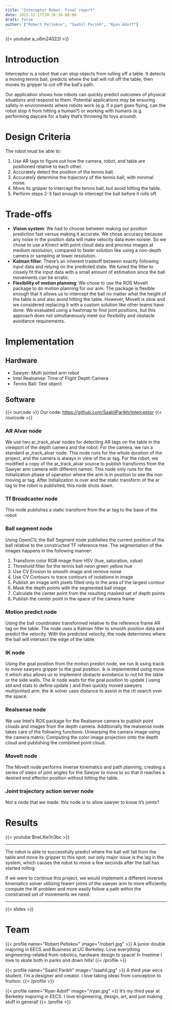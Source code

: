 ```yaml
---
title: "Inteceptor Robot: Final report"
date: 2021-12-17T20:36:16-08:00
draft: false
author: ["Robert Peltekov", "Saahil Parikh", "Ryan Adolf"]
---
```


{{< youtube a_u6m24022I >}}

# Introduction

Interceptor is a robot that can stop objects from rolling off a table. It detects a moving tennis ball, predicts where the ball will roll off the table, then moves its gripper to cut off the ball’s path.

Our application shows how robots can quickly predict outcomes of physical situations and respond to them. Potential applications may be ensuring safety in environments where robots work (e.g. if a part goes flying, can the robot stop it from hitting a human?) or working with humans (e.g. performing daycare for a baby that’s throwing its toys around).

# Design Criteria

The robot must be able to:
1. Use AR tags to figure out how the camera, robot, and table are positioned relative to each other.
2. Accurately detect the position of the tennis ball.
3. Accurately determine the trajectory of the tennis ball, with minimal noise.
4. Move its gripper to intercept the tennis ball, but avoid hitting the table.
5. Perform steps 2-3 fast enough to intercept the ball before it rolls off.

# Trade-offs
- **Vision system**: We had to choose between making our position prediction fast versus making it accurate. We chose accuracy because any noise in the position data will make velocity data even noisier. So we chose to use a Kinect with point cloud data and process images at medium resolution, compared to faster solution like using a non-depth camera or sampling at lower resolution.
- **Kalman filter**: There’s an inherent tradeoff between exactly following input data and relying on the predicted state. We tuned the filter to closely fit the input data with a small amount of estimation since the ball movements can be erratic.
- **Flexibility of motion planning**: We chose to use the ROS MoveIt package to do motion planning for our arm. The package is flexible enough that it allows us to intercept the ball no matter what the height of the table is and also avoid hitting the table. However, MoveIt is slow and we considered replacing it with a custom solution like other teams have done. We evaluated using a hashmap to find joint positions, but this approach does not simultaneously meet our flexibility and obstacle avoidance requirements.

# Implementation

## Hardware
- Sawyer: Multi jointed arm robot
- Intel Realsense: Time of Flight Depth Camera
- Tennis Ball: Test object

## Software

{{< ourcode >}}
Our code: <a href="https://github.com/SaahilParikh/Interceptor">https://github.com/SaahilParikh/Interceptor</a>
{{< /ourcode >}}

### AR Alvar node
We use two ar_track_alvar nodes for detecting AR tags on the table in the viewport of the depth camera and the robot:
For the camera, we run a standard ar_track_alvar node. This node runs for the whole duration of the project, and the camera is always in view of the ar tag.
For the robot, we modified a copy of the ar_track_alvar source to publish transforms from the Sawyer arm camera with different names. This node only runs for the initialization phase of operation where the arm is in position to see the non moving ar tag. After Initialization is over and the static transform of the ar tag to the robot is published, this node shuts down.
### Tf Broadcaster node
This node publishes a static transform from the ar tag to the base of the robot
### Ball segment node
Using OpenCV, the Ball Segment node publishes the current position of the ball relative to the constructed TF reference tree. The segmentation of the images happens in the following manner:

1. Transform color RGB image from HSV (hue, saturation, value)
2. Threshold filter for the tennis ball neon green yellow hue
3. Use CV Erosion to smooth image and remove noise
4. Use CV Contours to trace contours of isolations in image
5. Publish an image with pixels filled only in the area of the largest contour
6. Mask the depth points with the segmented ball image
7. Calculate the center point from the resulting masked set of depth points
8. Publish the center point in the space of the camera frame
### Motion predict node
Using the ball coordinates transformed relative to the reference frame AR tag on the table. The node uses a Kalman filter to smooth position data and predict the velocity. With the predicted velocity, the node determines where the ball will intersect the edge of the table.
### IK node
Using the goal position from the motion predict node, we run ik using tracik to move sawyers gripper to the goal position. ik is implemented using move it which also allows us to implement obstacle avoidance to not hit the table or the side walls. The ik node waits for the goal position to update ( using std and stats to define update ) and then quickly moved sawyers multijointed arm. the ik solver uses distance to assist in the rtt search over the space.
### Realsense node
We use Intel’s ROS package for the Realsense camera to publish point clouds and images from the depth camera.
Additionally the realsense node takes care of the following functions: Unwarping the camera image using the camera matrix; Computing the color image projection onto the depth cloud and publishing the combined point cloud.
### MoveIt node
The MoveIt node performs inverse kinematics and path planning, creating a series of steps of joint angles for the Sawyer to move to so that it reaches a desired end effector position without hitting the table.
### Joint trajectory action server node
Not a node that we made. this node is to allow sawyer to know it’s joints?

# Results

{{< youtube BneLKw1n3bc >}}

---

The robot is able to successfully predict where the ball will fall from the table and move its gripper to this spot; our only major issue is the lag in the system, which causes the robot to move a few seconds after the ball has started rolling.

If we were to continue this project, we would implement a different inverse kinematics solver utilizing fewerr joints of the sawyer arm to more efficiently compute the IK problem and more easily follow a path within the constrained set of movements we need.

---

{{< slides >}}

# Team

{{< profile name="Robert Peltekov" image="/robert.jpg" >}}
A junior double majoring in EECS and Business at UC Berkeley. Love everything engineering-related from robotics, hardware design to space! In freetime I love to skate both in parks and down hills!
{{< /profile >}}

{{< profile name="Saahil Parikh" image="/saahil.jpg" >}}
A third year eecs student. I’m a designer and creator. I love taking ideas from conception to fruition.
{{< /profile >}}

{{< profile name="Ryan Adolf" image="/ryan.jpg" >}}
It’s my third year at Berkeley majoring in EECS. I love engineering, design, art, and just making stuff in general!
{{< /profile >}}
